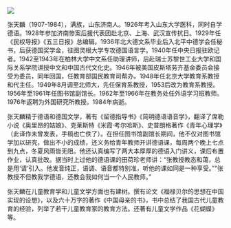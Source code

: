 ![](https://s2.loli.net/2022/08/31/uf7VUCjPpmIi6By.png)

张天麟（1907-1984），满族，山东济南人。1926年考入山东大学医科，同时自学德语。1928年参加济南惨案后援代表团赴北京、上海、武汉宣传抗日。1929年任《民权导报》《五三日报》总编辑。1936年北大德文系毕业后入北平中德学会任秘书，后获德国奖学金，往图灵根大学专攻德国语言学。1940年任中央日报驻欧记者。1942至1943年在柏林大学中文系任助理讲师，后赴瑞士苏黎世工业大学和国际关系学院讲授中文和中国古代文化史。1946年被美国皮斯塔劳齐基金委员会接受为委员，同年回国，任教育部国民教育司帮办。1948年任北京大学教育系教授和代主任。1949年8月调至北师大，先任保育系教授，1953后改为教育系教授。1956年至1961年任图书馆副馆长。1962年至1966年在教务处任外语学习班教师。1976年返聘为外国研究所教授。1984年病逝。

张天麟精于德语和德国文学，著有《留德指导书》《简明德语语音学》，翻译了席勒小说《奥里昂的姑娘》、克莱斯特《米霞·考尔哈斯》、史普朗格著作《青年心理学》（此译作未曾发表，手稿也亡佚了）。在担任图书馆副馆长期间，他不仅对图书馆学加以研究，做出不小的成绩，还义务给青年教师开讲德语课，每周两个晚上七点到九点，冬夏风雨皆无阻。他还认真编写了两大本厚厚的德语入门讲义，课后布置作业，认真批改。据当时上过他的德语课的田荷珍老师讲：“张教授教态和蔼，总是用‘请’引入。他发音纯正，语调、语音都特别准，听他的课如同是一种享受。”“张教授不但教我学德语，还教会我如何当一个人民教师。”

张天麟在儿童教育学和儿童文学方面也有建树。撰有论文《福禄贝尔的思想在中国实现的设想》，以及六十万字的著作《中国母亲的书》，书中总结了我国古代儿童教育的经验，列举了若干儿童教育家的教育方法。还著有儿童文学作品《花蝴蝶》等。